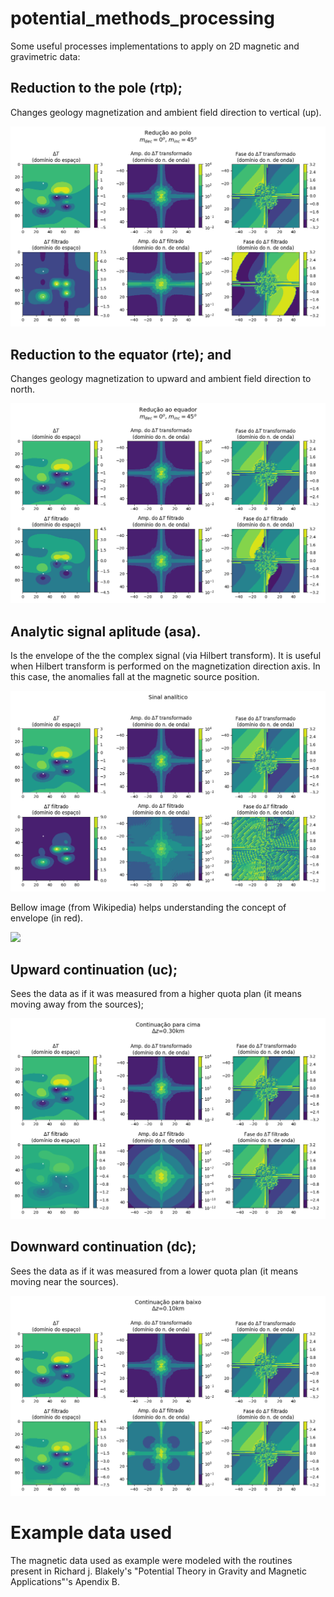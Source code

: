 # potential_methods_processing

Some useful processes implementations to apply on 2D magnetic and gravimetric data:


## Reduction to the pole (rtp);

Changes geology magnetization and ambient field direction to vertical (up).

![](rtp_md0_mi45.png)


## Reduction to the equator (rte); and

Changes geology magnetization to upward and ambient field direction to north.

![](rte_md0_mi45.png)


## Analytic signal aplitude (asa).

Is the envelope of the the complex signal (via Hilbert transform). It is useful when Hilbert transform is performed on the magnetization direction axis. In this case, the anomalies fall at the magnetic source position.

![](asa45.png)

Bellow image (from Wikipedia) helps understanding the concept of envelope (in red).

![](https://upload.wikimedia.org/wikipedia/commons/thumb/d/d7/Analytic.svg/1024px-Analytic.svg.png)



## Upward continuation (uc);

Sees the data as if it was measured from a higher quota plan (it means moving away from the sources);

![](uc_dz03.png)


## Downward continuation (dc);

Sees the data as if it was measured from a lower quota plan (it means moving near the sources).

![](dc_dz0.1.png)


# Example data used

The magnetic data used as example were modeled with the routines present in Richard j. Blakely's "Potential Theory in Gravity and Magnetic Applications"'s Apendix B.
